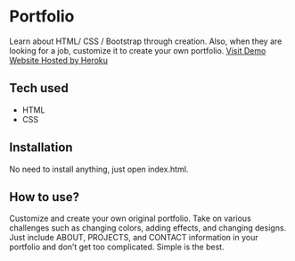 # Portfolio
Learn about HTML/ CSS / Bootstrap through creation. Also, when they are looking for a job, customize it to create your own portfolio.
[Visit Demo Website Hosted by Heroku](https://emmanuels-portfolio.herokuapp.com/)
## Tech used
* HTML
* CSS
## Installation
No need to install anything, just open index.html.
## How to use?
Customize and create your own original portfolio. Take on various challenges such as changing colors, adding effects, and changing designs. Just include ABOUT, PROJECTS, and CONTACT information in your portfolio and don’t get too complicated. Simple is the best.
